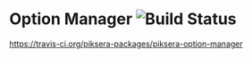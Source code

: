 # Option Manager ![Build Status](https://api.travis-ci.org/piksera-packages/piksera-option-manager.svg?branch=master)
https://travis-ci.org/piksera-packages/piksera-option-manager
